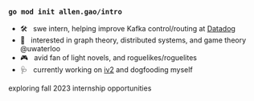 ### `go mod init allen.gao/intro`

- 🛠 &nbsp; swe intern, helping improve Kafka control/routing at [Datadog](https://www.datadoghq.com)
- 📝 &nbsp; interested in graph theory, distributed systems, and game theory @uwaterloo
- 🎮 &nbsp; avid fan of light novels, and roguelikes/roguelites
- 🩺 &nbsp; currently working on [iv2](https://github.com/algao1/iv2) and dogfooding myself

exploring fall 2023 internship opportunities
